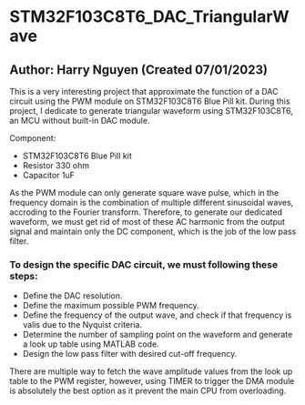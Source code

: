 # STM32F103C8T6_DAC_TriangularWave
## Author: Harry Nguyen (Created 07/01/2023)

This is a very interesting project that approximate the function of a DAC circuit using the PWM module on STM32F103C8T6 Blue Pill kit. During this project, I dedicate to generate triangular waveform using STM32F103C8T6, an MCU without built-in DAC module.

Component:
- STM32F103C8T6 Blue Pill kit
- Resistor 330 ohm
- Capacitor 1uF

As the PWM module can only generate square wave pulse, which in the frequency domain is the combination of multiple different sinusoidal waves, accroding to the Fourier transform. Therefore, to generate our dedicated waveform, we must get rid of most of these AC harmonic from the output signal and maintain only the DC component, which is the job of the low pass filter.

### To design the specific DAC circuit, we must following these steps:
- Define the DAC resolution.
- Define the maximum possible PWM frequency.
- Define the frequency of the output wave, and check if that frequency is valis due to the Nyquist criteria.
- Determine the number of sampling point on the waveform and generate a look up table using MATLAB code.
- Design the low pass filter with desired cut-off frequency.

There are multiple way to fetch the wave amplitude values from the look up table to the PWM register, however, using TIMER to trigger the DMA module is absolutely the best option as it prevent the main CPU from overloading.



